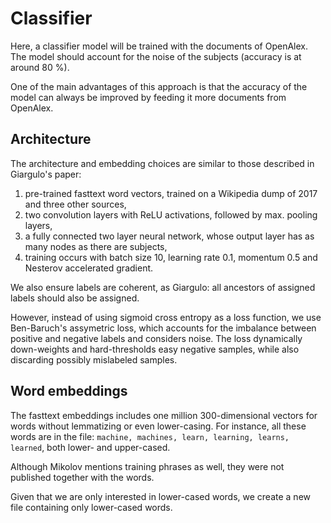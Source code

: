 # Classifier

Here, a classifier model will be trained with the documents of OpenAlex. The model should account for the noise of the subjects (accuracy is at around 80 %).

One of the main advantages of this approach is that the accuracy of the model can always be improved by feeding it more documents from OpenAlex.


## Architecture

The architecture and embedding choices are similar to those described in Giargulo's paper:

1. pre-trained fasttext word vectors, trained on a Wikipedia dump of 2017 and three other sources,
2. two convolution layers with ReLU activations, followed by max. pooling layers,
3. a fully connected two layer neural network, whose output layer has as many nodes as there are subjects,
4. training occurs with batch size 10, learning rate 0.1, momentum 0.5 and Nesterov accelerated gradient.

We also ensure labels are coherent, as Giargulo: all ancestors of assigned labels should also be assigned.

However, instead of using sigmoid cross entropy as a loss function, we use Ben-Baruch's assymetric loss, which accounts for the imbalance between positive and negative labels and considers noise. The loss dynamically down-weights and hard-thresholds easy negative samples, while also discarding possibly mislabeled samples.

## Word embeddings

The fasttext embeddings includes one million 300-dimensional vectors for words without lemmatizing or even lower-casing. For instance, all these words are in the file: `machine, machines, learn, learning, learns, learned`, both lower- and upper-cased.

Although Mikolov mentions training phrases as well, they were not published together with the words.

Given that we are only interested in lower-cased words, we create a new file containing only lower-cased words.